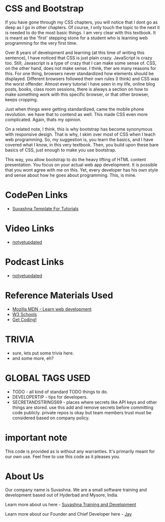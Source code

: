 # CSS and Bootstrap

If you have gone through my CSS chapters, you will notice that I dont go as deep as I go in other chapters. Of course, I only touch the topic to the next it is needed to do the most basic things. I am very clear with this textbook. It is meant as the 'first' stepping stone for a student who is learning web programming for the very first time. 

Over 8 years of development and learning (at this time of writing this sentence), I have noticed that CSS is just plain crazy. JavaScript is crazy too. Still, Javascript is a type of crazy that I can make some sense of. CSS, on the other hand, does not make sense. I think, ther are many reasons for this. For one thing, browsers never standardized how elements should be displayed. Different browsers followed their own rules (I think) and CSS was the worst offender. Almost every tutorial i have seen in my life, online blog posts, books, class room sessions, there is always a section on how to make something work with this specific browser, or that other browser, keeps cropping. 

Just when things were getting standardized, came the mobile phone revolution. we have that to contend as well. This made CSS even more complicated. Again, thats my opinion. 

On a related note, I think, this is why bootstrap has become synonymous with responsive design. That is why, I skim over most of CSS when I teach web programming. So, my suggestion is, you learn the basics, and I have covered what I know, in this very textbook. Then, you build upon these bare basics of CSS, just enough to make you use bootstrap. 

This way, you allow bootstrap to do the heavy lifting of HTML content presentation. You focus on your actual web app development. It is possible that you wont agree with me on this. Yet, every developer has his own style and sense about how he goes about programming. This, is mine.

# CodePen Links

* [Suvashna Template For Tutorials](https://codepen.io/jay-pancodu/pen/wvKrepW)

# Video Links

* [notyetupdated](Link)

# Podcast Links

* [notyetupdated](Link)

# Reference Materials Used 

* [Mozilla MDN - Learn web development](https://developer.mozilla.org/en-US/docs/Learn)
* [W3 Schools](https://www.w3schools.com)
* [Get Coding!](https://getcodingkids.com/missions/)

# TRIVIA 

* sure, lets put some trivia here.
* and some more, eh?

# GLOBAL TAGS USED

* TODO - all kind of standard TODO things to do. 
* DEVELOPERTIP - tips for developers.
* SECRETANDSTRINGS69 - places where secrets like API keys and other things are stored. use this add and remove secrets before committing code publicly. private repos is okay but team members trust must be considered based on company policy. 

# important note 

This code is provided as is without any warranties. It's primarily meant for our own use. Feel free to use this code as it pleases you.

# About Us

Our company name is Suvashna. We are a small software training and development based out of Hyderbad and Mysore, India. 

Learn more about us here - [Suvashna Training and Development](https://suvashna.com)

Learn more about our Founder and Chief Developer here - [Jay](http://thechalakas.com)